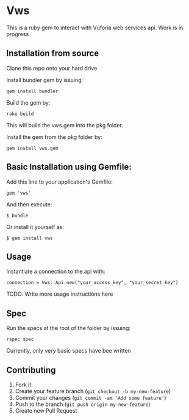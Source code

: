 # Vws

This is a ruby gem to interact with Vuforia web services api. Work is in progress

## Installation from source

Clone this repo onto your hard drive

Install bundler gem by issuing:

    gem install bundler

Build the gem by:

    rake build

This will build the vws.gem into the pkg folder.

Install the gem from the pkg folder by:

    gem install vws.gem


## Basic Installation using Gemfile: 

Add this line to your application's Gemfile:

    gem 'vws'

And then execute:

    $ bundle

Or install it yourself as:

    $ gem install vws


## Usage

Instantiate a connection to the api with:

    connection = Vws::Api.new("your_access_key", "your_secret_key")



TODO: Write more usage instructions here


## Spec

Run the specs at the root of the folder by issuing:

    rspec spec

Currently, only very basic specs have bee written

## Contributing

1. Fork it
2. Create your feature branch (`git checkout -b my-new-feature`)
3. Commit your changes (`git commit -am 'Add some feature'`)
4. Push to the branch (`git push origin my-new-feature`)
5. Create new Pull Request
